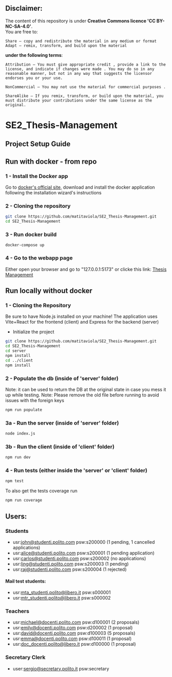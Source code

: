 ## Disclaimer:
The content of this repository is under __Creative Commons licence 'CC BY-NC-SA-4.0'__.  
You are free to:
```
Share — copy and redistribute the material in any medium or format
Adapt — remix, transform, and build upon the material
```
__under the following terms__:
```
Attribution — You must give appropriate credit , provide a link to the license, and indicate if changes were made . You may do so in any reasonable manner, but not in any way that suggests the licensor endorses you or your use.

NonCommercial — You may not use the material for commercial purposes .

ShareAlike — If you remix, transform, or build upon the material, you must distribute your contributions under the same license as the original.
```

# SE2_Thesis-Management

## Project Setup Guide
## Run with docker - from repo
### 1 - Install the Docker app
Go to [docker's official site](www.docker.com), download and install the docker application following the installation wizard's instructions
### 2 - Cloning the repository
```bash
git clone https://github.com/matitaviola/SE2_Thesis-Management.git
cd SE2_Thesis-Management
```
### 3 - Run docker build
```
docker-compose up
```
### 4 - Go to the webapp page
Either open your browser and go to "127.0.0.1:5173" or clicke this link:
[Thesis Management](http://127.0.0.1:5173)

## Run locally without docker
### 1 - Cloning the Repository

Be sure to have Node.js installed on your machine!
The application uses Vite+React for the frontend (client) and Express for the backend (server)
- Initialize the project

```bash
git clone https://github.com/matitaviola/SE2_Thesis-Management.git
cd SE2_Thesis-Management
cd server
npm install
cd ../client
npm install
```
### 2 - Populate the db (inside of 'server' folder)
Note: it can be used to return the DB at the original state in case you mess it up while testing.
Note: Please remove the old file before running to avoid issues with the foreign keys
```bash
npm run populate
```

### 3a - Run the server (inside of 'server' folder)
```bash
node index.js
```
### 3b - Run the client (inside of 'client' folder)
```bash
npm run dev
```
### 4 - Run tests (either inside the 'server' or 'client' folder)
```bash
npm test
```
To also get the tests coverage run
```bash
npm run coverage
```


## Users:
### Students
- usr:john@studenti.polito.com psw:s200000 (1 pending, 1 cancelled applications)
- usr:alice@studenti.polito.com psw:s200001 (1 pending application)
- usr:carlos@studenti.polito.com psw:s200002 (no applications)
- usr:ling@studenti.polito.com psw:s200003 (1 pending)
- usr:raj@studenti.polito.com psw:s200004 (1 rejected)
#### Mail test students:
- usr:mta_studenti.polito@libero.it psw:s000001
- usr:mtr_studenti.polito@libero.it psw:s000002

### Teachers
- usr:michael@docenti.polito.com psw:d100001 (2 proposals)
- usr:emily@docenti.polito.com psw:d200002 (1 proposal)
- usr:david@docenti.polito.com psw:d100003 (5 proposals)
- usr:emma@docenti.polito.com psw:d100011 (1 proposal)
- usr:doc_docenti.polito@libero.it psw:d100000 (1 proposal)

### Secretary Clerk
- user:sergio@secretary.polito.it psw:secretary